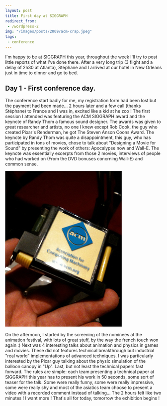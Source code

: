 ```yaml
---
layout: post
title: First day at SIGGRAPH
redirect_from:
 - /wordpress-2
img: "/images/posts/2009/acm-crap.jpeg"
tags:
 - conference
---
```


I'm happy to be at SIGGRAPH this year, throughout the week I'll try to post little reports of what I've done there. After a very long trip (3 flight and a delay of 2h30 at Atlanta), Stéphane and I arrived at our hotel in New Orleans just in time to dinner and go to bed.

## Day 1 - First conference day. ##
The conference start badly for me, my registration form had been lost but the payment had been made... 2 hours later and a few call (thanks Stéphane) to France and I was in, excited like a kid at he zoo ! The first session I attended was featuring the ACM SIGGRAPH award and the keynote of Randy Thom a famous sound designer. The awards was given to great researcher and artists, no one I knew except Rob Cook, the guy who created Pixar's Renderman, he got The Steven Anson Coons Award. The keynote by Randy Thom was quite a disappointment, this guy, who has participated in tons of movies, chose to talk about "Designing a Movie for Sound" by presenting the work of others: Apocalypse now and Wall-E. The keynote was essentially excerpts from those 2 movies, interviews of people who had worked on (From the DVD bonuses concrning Wall-E) and common sense.

![ACM crap](/images/posts/2009/acm-crap.jpeg)

On the afternoon, I started by the screening of the nominees at the animation festival, with lots of great stuff, by the way the french touch won again :) Next was 4 interesting talks about animation and physics in games and movies. These did not features technical breakthrough but industrial "real world" implementations of advanced techniques. I was particularly interested by the Pixar guy talking about the physic simulation of the balloon canopy in "Up". Last, but not least the technical papers fast forward. The rules are simple: each team presenting a technical paper at SIGGRAPH this year has to present his work in 50 seconds, some sort of teaser for the talk. Some were really funny, some were really impressive, some were really shy and most of the asiatics team choose to present a video with a recorded comment instead of talking... The 2 hours felt like two minutes ! I want more ! That's all for today, tomorrow the exhibition begins !
